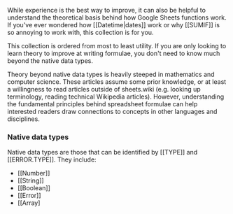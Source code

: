 While experience is the best way to improve, it can also be helpful to understand the theoretical basis behind how Google Sheets functions work. If you've ever wondered how [[Datetime|dates]] work or why [[SUMIF]] is so annoying to work with, this collection is for you.

This collection is ordered from most to least utility. If you are only looking to learn theory to improve at writing formulae, you don't need to know much beyond the native data types.

Theory beyond native data types is heavily steeped in mathematics and computer science. These articles assume some prior knowledge, or at least a willingness to read articles outside of sheets.wiki (e.g. looking up terminology, reading technical Wikipedia articles). However, understanding the fundamental principles behind spreadsheet formulae can help interested readers draw connections to concepts in other languages and disciplines.

### Native data types

Native data types are those that can be identified by [[TYPE]] and [[ERROR.TYPE]]. They include:
- [[Number]]
- [[String]]
- [[Boolean]]
- [[Error]]
- [[Array]

